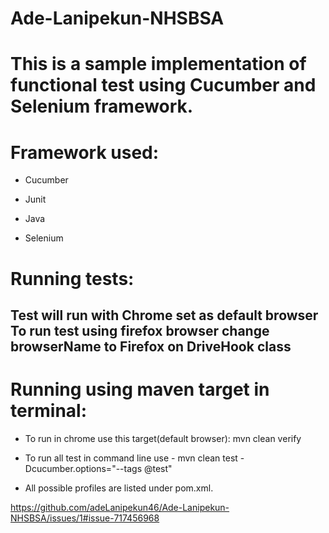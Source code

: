 # Ade-Lanipekun-NHSBSA

# This is a sample implementation of functional test using Cucumber and Selenium framework.

# Framework used:

* Cucumber

* Junit

* Java

* Selenium

# Running tests:

## Test will run with Chrome set as default browser To run test using firefox browser change browserName to Firefox on DriveHook class

# Running using maven target in terminal:

* To run in chrome use this target(default browser): mvn clean verify

* To run all test in command line use - mvn clean test -Dcucumber.options="--tags @test"

* All possible profiles are listed under pom.xml.

https://github.com/adeLanipekun46/Ade-Lanipekun-NHSBSA/issues/1#issue-717456968
